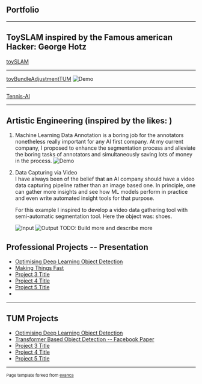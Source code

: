 ## Portfolio

---

## ToySLAM inspired by the Famous american Hacker: George Hotz 

[toySLAM](https://github.com/Oushesh/toySLAM)

---
[toyBundleAdjustmentTUM](/pdf/sample_presentation.pdf)
![Demo]("images/slam_test.mp4")

---
[Tennis-AI](https://github.com/Oushesh/tennis-count/blob/main/score_count/readme.md)

---

## Artistic Engineering (inspired by the likes: )
   1. Machine Learning Data Annotation is a boring job for the annotators nonetheless really important for any AI first company. At my current company, I proposed to enhance the 
   segmentation process and alleviate the boring tasks of 
   annotators and simultaneously saving lots of money in the process. 
   ![Demo](https://photos.google.com/photo/AF1QipOVP562RGcpYiESdBpT1uWKJJ4aSLeJaKki1UHM)

   2. Data Capturing via Video   
      I have always been of the belief that an AI company should 
      have a video data capturing pipeline rather than an image based one. In principle, one can gather more insights
      and see how ML models perform in practice and even write automated insight tools for that purpose.

      For this example I inspired to develop a video data gathering tool with semi-automatic segmentation tool.
      Here the object was: shoes.

      ![Input](https://photos.google.com/photo/AF1QipNbApEPOfwL8q_OfkfZSSHDuWVCgyTrxoO6OLp6)
      ![Output](https://photos.google.com/photo/AF1QipPLbX5-ixCQeljRuQiWsgxLBQvPFv6DTLG07eP1)
      TODO: Build more and describe more

      
## Professional Projects -- Presentation

- [Optimising Deep Learning Object Detection](https://github.com/Oushesh/opti-vid/blob/main/README.md)
- [Making Things Fast](http://example.com/)
- [Project 3 Title](http://example.com/)
- [Project 4 Title](http://example.com/)
- [Project 5 Title](http://example.com/)
- 

---
## TUM Projects
- [Optimising Deep Learning Object Detection](https://github.com/Oushesh/opti-vid/blob/main/README.md)
- [Transformer Based Object Detection -- Facebook Paper](https://www.geeksforgeeks.org/object-detection-with-detection-transformer-dert-by-facebook/)
- [Project 3 Title](http://example.com/)
- [Project 4 Title](http://example.com/)
- [Project 5 Title](http://example.com/)

---
<p style="font-size:11px">Page template forked from <a href="https://github.com/evanca/quick-portfolio">evanca</a></p>
<!-- Remove above link if you don't want to attibute -->
